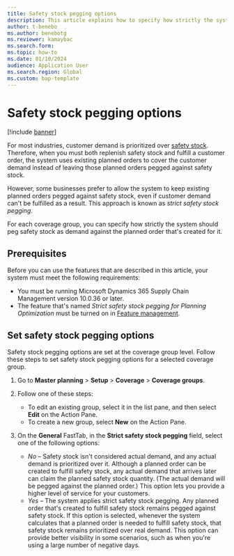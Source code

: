 ```yaml
---
title: Safety stock pegging options
description: This article explains how to specify how strictly the system should peg safety stock as demand against the planned order that's created for it.
author: t-benebo
ms.author: benebotg
ms.reviewer: kamaybac
ms.search.form:
ms.topic: how-to
ms.date: 01/10/2024
audience: Application User
ms.search.region: Global
ms.custom: bap-template
---
```


# Safety stock pegging options

[!include [banner](../includes/banner.md)]

For most industries, customer demand is prioritized over [safety stock](safety-stock-replenishment.md). Therefore, when you must both replenish safety stock and fulfill a customer order, the system uses existing planned orders to cover the customer demand instead of leaving those planned orders pegged against safety stock.

However, some businesses prefer to allow the system to keep existing planned orders pegged against safety stock, even if customer demand can't be fulfilled as a result. This approach is known as *strict safety stock pegging*.

For each coverage group, you can specify how strictly the system should peg safety stock as demand against the planned order that's created for it.

## Prerequisites

Before you can use the features that are described in this article, your system must meet the following requirements:

- You must be running Microsoft Dynamics 365 Supply Chain Management version 10.0.36 or later.
- The feature that's named *Strict safety stock pegging for Planning Optimization* must be turned on in [Feature management](../../fin-ops-core/fin-ops/get-started/feature-management/feature-management-overview.md).

## Set safety stock pegging options

Safety stock pegging options are set at the coverage group level. Follow these steps to set safety stock pegging options for a selected coverage group.

1. Go to **Master planning** \> **Setup** \> **Coverage** \> **Coverage groups**.
1. Follow one of these steps:

    - To edit an existing group, select it in the list pane, and then select **Edit** on the Action Pane.
    - To create a new group, select **New** on the Action Pane.

1. On the **General** FastTab, in the **Strict safety stock pegging** field, select one of the following options:

    - *No* – Safety stock isn't considered actual demand, and any actual demand is prioritized over it. Although a planned order can be created to fulfill safety stock, any actual demand that arrives later can claim the planned safety stock quantity. (The actual demand will be pegged against the planned order.) This option lets you provide a higher level of service for your customers.
    - *Yes* – The system applies strict safety stock pegging. Any planned order that's created to fulfill safety stock remains pegged against safety stock. If this option is selected, whenever the system calculates that a planned order is needed to fulfill safety stock, that safety stock remains prioritized over real demand. This option can provide better visibility in some scenarios, such as when you're using a large number of negative days.
